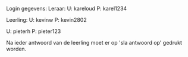 Login gegevens:
Leraar:
  U: kareloud
  P: karel1234

Leerling:
  U: kevinw
  P: kevin2802
  
  U: pieterh
  P: pieter123
  
Na ieder antwoord van de leerling moet er op 'sla antwoord op' gedrukt worden.
  
